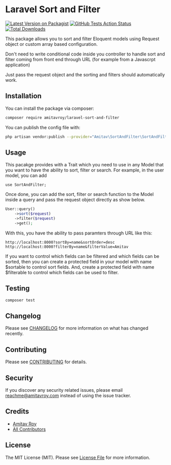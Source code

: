 # Laravel Sort and Filter

[![Latest Version on Packagist](https://img.shields.io/packagist/v/amitavroy/laravel-sort-and-filter.svg?style=flat-square)](https://packagist.org/packages/amitavroy/laravel-sort-and-filter)
[![GitHub Tests Action Status](https://img.shields.io/github/workflow/status/amitavroy/laravel-sort-and-filter/run-tests?label=tests)](https://github.com/amitavroy/laravel-sort-and-filter/actions?query=workflow%3Arun-tests+branch%3Amaster)
[![Total Downloads](https://img.shields.io/packagist/dt/amitavroy/laravel-sort-and-filter.svg?style=flat-square)](https://packagist.org/packages/amitavroy/laravel-sort-and-filter)

This package allows you to sort and filter Eloquent models using Request object or custom array based configuration.

Don't need to write conditional code inside you controller to handle sort and filter coming from front end through URL (for example from a Javascrpt application)

Just pass the request object and the sorting and filters should automatically work.

## Installation

You can install the package via composer:

```bash
composer require amitavroy/laravel-sort-and-filter
```

You can publish the config file with:

```bash
php artisan vendor:publish --provider="Amitav\SortAndFilter\SortAndFilterServiceProvider" --tag="config"
```

## Usage

This pacakge provides with a Trait which you need to use in any Model that you want to have the ability to sort, filter or search. For example, in the user model, you can add

```
use SortAndFilter;
```

Once done, you can add the sort, filter or search function to the Model inside a query and pass the request object directly as show below.

```php
User::query()
    ->sort($request)
    ->filter($request)
    ->get();
```

With this, you have the ability to pass paramters through URL like this:

```
http://localhost:8000?sortBy=name&sortOrder=desc
http://localhost:8000?filterBy=name&filterValue=Amitav
```

If you want to control which fields can be filtered and which fields can be sorted, then you can create a protected field in your model with name $sortable to control sort fields. And, create a protected field with name $filterable to control which fields can be used to filter.

## Testing

```bash
composer test
```

## Changelog

Please see [CHANGELOG](CHANGELOG.md) for more information on what has changed recently.

## Contributing

Please see [CONTRIBUTING](CONTRIBUTING.md) for details.

## Security

If you discover any security related issues, please email reachme@amitavroy.com instead of using the issue tracker.

## Credits

-   [Amitav Roy](https://github.com/amitavroy)
-   [All Contributors](../../contributors)

## License

The MIT License (MIT). Please see [License File](LICENSE.md) for more information.
